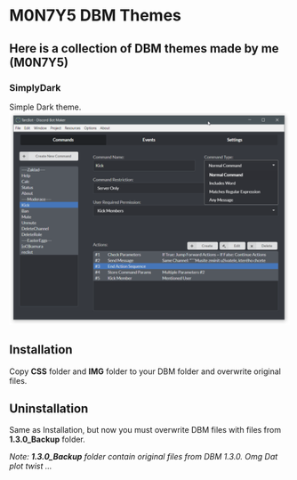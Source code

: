 # M0N7Y5 DBM Themes
## Here is a collection of DBM themes made by me (M0N7Y5)

### SimplyDark
Simple Dark theme.
![alt text](SimplyDark/screen/screen.png "Logo Title Text 1")

## Installation
Copy **CSS** folder and **IMG** folder to your DBM folder and overwrite original files.

## Uninstallation
Same as Installation, but now you must overwrite DBM files with files from **1.3.0_Backup** folder.

*Note: **1.3.0_Backup** folder contain original files from DBM 1.3.0. Omg Dat plot twist ...*